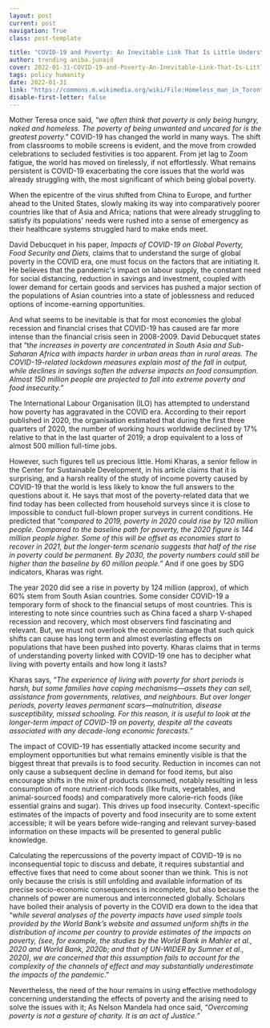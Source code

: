 ```yaml
---
layout: post
current: post
navigation: True
class: post-template

title: "COVID-19 and Poverty: An Inevitable Link That Is Little Understood"
author: trending aniba.junaid
cover: 2022-01-31-COVID-19-and-Poverty-An-Inevitable-Link-That-Is-Little-Understood-Pangean-6.jpg
tags: policy humanity
date: 2022-01-31
link: "https://commons.m.wikimedia.org/wiki/File:Homeless_man_in_Toronto_across_from_old_City_Hall.jpg#mw-jump-to-license"
disable-first-letter: false
---
```

<p>Mother Teresa once said, <em >“we often think that poverty is only being hungry, naked and homeless. The poverty of being unwanted and uncared for is the greatest poverty."</em> COVID-19 has changed the world in many ways. The shift from classrooms to mobile screens is evident, and the move from crowded celebrations to secluded festivities is too apparent. From jet lag to Zoom fatigue, the world has moved on tirelessly, if not effortlessly. What remains persistent is COVID-19 exacerbating the core issues that the world was already struggling with, the most significant of which being global poverty.&nbsp;</p><p>When the epicentre of the virus shifted from China to Europe, and further ahead to the United States, slowly making its way into comparatively poorer countries like that of Asia and Africa; nations that were already struggling to satisfy its populations' needs were rushed into a sense of emergency as their healthcare systems struggled hard to make ends meet.&nbsp;</p><p>David Debucquet in his paper, <em >Impacts of COVID-19 on Global Poverty, Food Security and Diets, </em>claims that to understand the surge of global poverty in the COVID era, one must focus on the factors that are initiating it. He believes that the pandemic's impact on labour supply, the constant need for social distancing, reduction in savings and investment, coupled with lower demand for certain goods and services has pushed a major section of the populations of Asian countries into a state of joblessness and reduced options of income-earning opportunities.&nbsp;</p><p>And what seems to be inevitable is that for most economies the global recession and financial crises that COVID-19 has caused are far more intense than the financial crisis seen in 2008-2009. David Debucquet states that “t<em >he increases in poverty are concentrated in South Asia and Sub-Saharan Africa with impacts harder in urban areas than in rural areas. The COVID-19-related lockdown measures explain most of the fall in output, while declines in savings soften the adverse impacts on food consumption. Almost 150 million people are projected to fall into extreme poverty and food insecurity.”</em></p><p>The International Labour Organisation (ILO) has attempted to understand how poverty has aggravated in the COVID era. According to their report published in 2020, the organisation estimated that during the first three quarters of 2020, the number of working hours worldwide declined by 17% relative to that in the last quarter of 2019; a drop equivalent to a loss of almost 500 million full-time jobs.&nbsp;</p><p>However, such figures tell us precious little. Homi Kharas, a senior fellow in the Center for Sustainable Development, in his article claims that it is surprising, and a harsh reality of the study of income poverty caused by COVID-19 that the world is less likely to know the full answers to the questions about it. He says that most of the poverty-related data that we find today has been collected from household surveys since it is close to impossible to conduct full-blown proper surveys in current conditions. He predicted that “c<em >ompared to 2019, poverty in 2020 could rise by 120 million people. Compared to the baseline path for poverty, the 2020 figure is 144 million people higher. Some of this will be offset as economies start to recover in 2021, but the longer-term scenario suggests that half of the rise in poverty could be permanent. By 2030, the poverty numbers could still be higher than the baseline by 60 million people.” </em>And if one goes by SDG indicators, Kharas was right.&nbsp;</p><p>The year 2020 did see a rise in poverty by 124 million (approx), of which 60% stem from South Asian countries. Some consider COVID-19 a temporary form of shock to the financial setups of most countries. This is interesting to note since countries such as China faced a sharp V-shaped recession and recovery, which most observers find fascinating and relevant. But, we must not overlook the economic damage that such quick shifts can cause has long term and almost everlasting effects on populations that have been pushed into poverty. Kharas claims that in terms of understanding poverty linked with COVID-19 one has to decipher what living with poverty entails and how long it lasts?&nbsp;</p><p>Kharas says, “<em >The experience of living with poverty for short periods is harsh, but some families have coping mechanisms—assets they can sell, assistance from governments, relatives, and neighbours. But over longer periods, poverty leaves permanent scars—malnutrition, disease susceptibility, missed schooling. For this reason, it is useful to look at the longer-term impact of COVID-19 on poverty, despite all the caveats associated with any decade-long economic forecasts.”</em></p><p>The impact of COVID-19 has essentially attacked income security and employment opportunities but what remains eminently visible is that the biggest threat that prevails is to food security. Reduction in incomes can not only cause a subsequent decline in demand for food items, but also encourage shifts in the mix of products consumed, notably resulting in less consumption of more nutrient-rich foods (like fruits, vegetables, and animal-sourced foods) and comparatively more calorie-rich foods (like essential grains and sugar). This drives up food insecurity. Context-specific estimates of the impacts of poverty and food insecurity are to some extent accessible; it will be years before wide-ranging and relevant survey-based information on these impacts will be presented to general public knowledge.</p><p>Calculating the repercussions of the poverty impact of COVID-19 is no inconsequential topic to discuss and debate, it requires substantial and effective fixes that need to come about sooner than we think. This is not only because the crisis is still unfolding and available information of its precise socio-economic consequences is incomplete, but also because the channels of power are numerous and interconnected globally. Scholars have boiled their analysis of poverty in the COVID era down to the idea that “w<em >hile several analyses of the poverty impacts have used simple tools provided by the World Bank’s website and assumed uniform shifts in the distribution of income per country to provide estimates of the impacts on poverty, (see, for example, the studies by the World Bank in Mahler et al., 2020 and World Bank, 2020b; and that of UN-WIDER by Sumner et al., 2020), we are concerned that this assumption fails to account for the complexity of the channels of effect and may substantially underestimate the impacts of the pandemic</em>.”&nbsp;</p><p>Nevertheless, the need of the hour remains in using effective methodology concerning understanding the effects of poverty and the arising need to solve the issues with it; As Nelson Mandela had once said, <em >“Overcoming poverty is not a gesture of charity. It is an act of Justice.”</em></p>